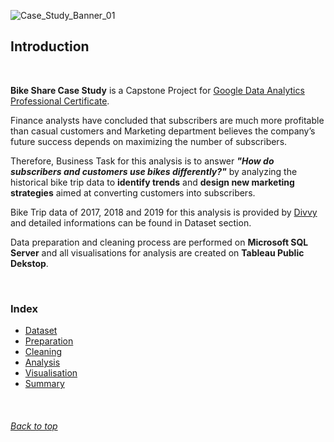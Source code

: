 ![Case_Study_Banner_01](https://github.com/user-attachments/assets/21eda98c-8d3f-47af-a3c7-11839b938036)


## Introduction

<br />

**Bike Share Case Study** is a Capstone Project for [Google Data Analytics Professional Certificate](https://www.coursera.org/professional-certificates/google-data-analytics).

Finance analysts have concluded that subscribers are much more profitable than casual customers and Marketing department believes the company’s future success depends on maximizing the number of subscribers.

Therefore, Business Task for this analysis is to answer ***"How do subscribers and customers use bikes differently?"***
by analyzing the historical bike trip data to **identify trends** and **design new marketing strategies** aimed at converting customers into subscribers.

Bike Trip data of 2017, 2018 and 2019 for this analysis is provided by [Divvy](https://divvybikes.com/about) and detailed informations can be found in Dataset section.

Data preparation and cleaning process are performed on **Microsoft SQL Server** and 
all visualisations for analysis are created on **Tableau Public Dekstop**. 

<br />

### Index

- [Dataset](https://github.com/efeozkaratay/Data_Analysis_Case_Studies/blob/main/Google_Data_Analytics_Bike_Share/02%20-%20Dataset.md#dataset)
- [Preparation](https://github.com/efeozkaratay/Data_Analysis_Case_Studies/blob/main/Google_Data_Analytics_Bike_Share/03%20-%20Preparation.md#data-preparation)
- [Cleaning](https://github.com/efeozkaratay/Data_Analysis_Case_Studies/blob/main/Google_Data_Analytics_Bike_Share/04%20-%20Cleaning.md#data-cleaning)
- [Analysis](https://github.com/efeozkaratay/Data_Analysis_Case_Studies/blob/main/Google_Data_Analytics_Bike_Share/05%20-%20Analysis.md#data-analysis)
- [Visualisation](https://github.com/efeozkaratay/Data_Analysis_Case_Studies/blob/main/Google_Data_Analytics_Bike_Share/06%20-%20Visualisation)
- [Summary](https://github.com/efeozkaratay/Data_Analysis_Case_Studies/blob/main/Google_Data_Analytics_Bike_Share/07%20-%20Summary)

<br />

###### [Back to top](#introduction)
